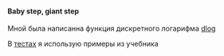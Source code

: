 #### Baby step, giant step
Мной была написанна функция дискретного логарифма [dlog](/src/main/kotlin/ru/leidenn/lab/cryptography/BSGS.kt) 


В [тестах](/src/test/kotlin/ru/leidenn/lab/cryptography/BSGSTest.kt) я использую примеры из учебника    

